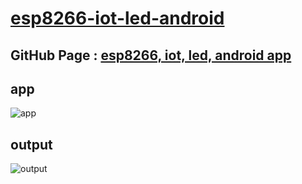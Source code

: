# [esp8266-iot-led-android](https://create.arduino.cc/projecthub/user1856485/iot-esp32-led-app-95fa89)

## GitHub Page : [esp8266, iot, led, android app](https://imvickykumar999.github.io/esp8266-and-esp32/)

## app
![app](https://github.com/imvickykumar999/esp8266-iot-led-android/blob/main/Screenshots/screenshot.jpeg?raw=true)

## output

![output](https://github.com/imvickykumar999/esp8266-iot-led-android/blob/main/Screenshots/output.jpg?raw=true)
